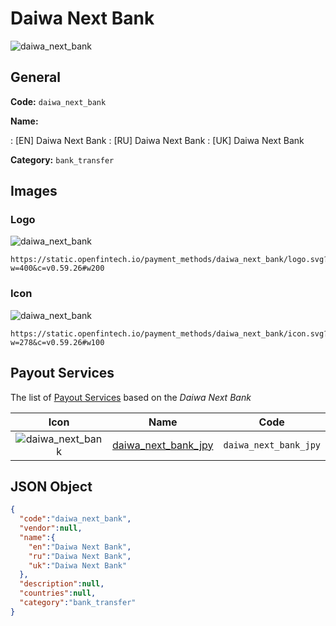 
# Daiwa Next Bank 
![daiwa_next_bank](https://static.openfintech.io/payment_methods/daiwa_next_bank/logo.svg?w=400&c=v0.59.26#w200)  

## General 
**Code:** `daiwa_next_bank` 
 
**Name:** 
 
:	[EN] Daiwa Next Bank 
:	[RU] Daiwa Next Bank 
:	[UK] Daiwa Next Bank 
 
**Category:** `bank_transfer` 
 

## Images 

### Logo 
![daiwa_next_bank](https://static.openfintech.io/payment_methods/daiwa_next_bank/logo.svg?w=400&c=v0.59.26#w200)  

```
https://static.openfintech.io/payment_methods/daiwa_next_bank/logo.svg?w=400&c=v0.59.26#w200
```  

### Icon 
![daiwa_next_bank](https://static.openfintech.io/payment_methods/daiwa_next_bank/icon.svg?w=278&c=v0.59.26#w100)  

```
https://static.openfintech.io/payment_methods/daiwa_next_bank/icon.svg?w=278&c=v0.59.26#w100
```  

## Payout Services 
 
The list of [Payout Services](/payout-services/) based on the _Daiwa Next Bank_ 

|Icon|Name|Code| 
|:---:|:---:|:---:| 
|![daiwa_next_bank](https://static.openfintech.io/payout_methods/daiwa_next_bank/icon.svg?w=278&c=v0.59.26#w40) |[daiwa_next_bank_jpy](/payout-services/daiwa_next_bank_jpy/)|`daiwa_next_bank_jpy`| 
 

## JSON Object 

```json
{
  "code":"daiwa_next_bank",
  "vendor":null,
  "name":{
    "en":"Daiwa Next Bank",
    "ru":"Daiwa Next Bank",
    "uk":"Daiwa Next Bank"
  },
  "description":null,
  "countries":null,
  "category":"bank_transfer"
}
```  
